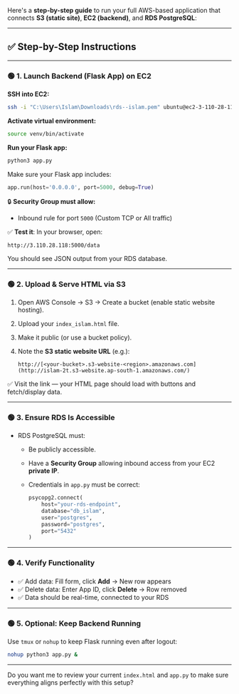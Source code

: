 Here's a **step-by-step guide** to run your full AWS-based application that connects **S3 (static site)**, **EC2 (backend)**, and **RDS PostgreSQL**:

---

## ✅ **Step-by-Step Instructions**

---

### 🟢 1. **Launch Backend (Flask App) on EC2**

**SSH into EC2:**

```bash
ssh -i "C:\Users\Islam\Downloads\rds--islam.pem" ubuntu@ec2-3-110-28-118.ap-south-1.compute.amazonaws.com
```

**Activate virtual environment:**

```bash
source venv/bin/activate
```

**Run your Flask app:**

```bash
python3 app.py
```

Make sure your Flask app includes:

```python
app.run(host='0.0.0.0', port=5000, debug=True)
```

🔒 **Security Group must allow:**

* Inbound rule for port `5000` (Custom TCP or All traffic)

✅ **Test it**:
In your browser, open:

```
http://3.110.28.118:5000/data
```

You should see JSON output from your RDS database.

---

### 🟢 2. **Upload & Serve HTML via S3**

1. Open AWS Console → S3 → Create a bucket (enable static website hosting).
2. Upload your `index_islam.html` file.
3. Make it public (or use a bucket policy).
4. Note the **S3 static website URL** (e.g.):

   ```
   http://[<your-bucket>.s3-website-<region>.amazonaws.com](http://islam-2t.s3-website.ap-south-1.amazonaws.com/)
   ```

✅ Visit the link — your HTML page should load with buttons and fetch/display data.

---

### 🟢 3. **Ensure RDS Is Accessible**

* RDS PostgreSQL must:

  * Be publicly accessible.
  * Have a **Security Group** allowing inbound access from your EC2 **private IP**.
  * Credentials in `app.py` must be correct:

    ```python
    psycopg2.connect(
        host="your-rds-endpoint",
        database="db_islam",
        user="postgres",
        password="postgres",
        port="5432"
    )
    ```

---

### 🟢 4. **Verify Functionality**

* ✅ Add data: Fill form, click **Add** → New row appears
* ✅ Delete data: Enter App ID, click **Delete** → Row removed
* ✅ Data should be real-time, connected to your RDS

---

### 🟢 5. **Optional: Keep Backend Running**

Use `tmux` or `nohup` to keep Flask running even after logout:

```bash
nohup python3 app.py &
```

---

Do you want me to review your current `index.html` and `app.py` to make sure everything aligns perfectly with this setup?
